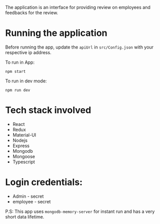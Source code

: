 The application is an interface for providing review on employees and feedbacks for the review.

# Running the application
Before running the app, update the `apiUrl` in `src/Config.json` with your respective ip address.

To run in App:

```shell
npm start
```


To run in dev mode:

```shell
npm run dev
```

# Tech stack involved
- React
- Redux
- Material-UI
- Nodejs
- Express
- Mongodb
- Mongoose
- Typescript

# Login credentials:
 - Admin - secret
 - employee - secret

P.S: This app uses `mongodb-memory-server` for instant run and has a very short data lifetime.
